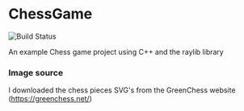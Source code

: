 # ChessGame
![Build Status](https://github.com/J0n4s6/ChessGame/actions/workflows/build.yml/badge.svg)

An example Chess game project using C++ and the raylib library

### Image source
I downloaded the chess pieces SVG's from the GreenChess website (https://greenchess.net/)